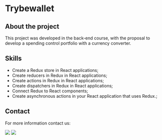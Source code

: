 <h1> Trybewallet </h1>

<h2> About the project </h2>

<div> 

This project was developed in the back-end course, with the proposal to develop a spending control portfolio with a currency converter.

</div> 

<h2> Skills </h2>

<ul>

<li>Create a Redux store in React applications;</li>
<li>Create reducers in Redux in React applications;</li>
<li>Create actions in Redux in React applications;</li>
<li>Create dispatchers in Redux in React applications;</li>
<li>Connect Redux to React components;</li>
<li>Create asynchronous actions in your React application that uses Redux.;</li>

</ul>

<h2>Contact </h2>

<p> For more information contact us: </p>

<div>
<a href="https://www.linkedin.com/in/thiago-hayashi-037732109/" target="_blank"><img src="https://img.shields.io/badge/-LinkedIn-%230077B5?style=for-the-badge&logo=linkedin&logoColor=white" target="_blank"></a>

<a href = "shundi_hayashi@hotmail.com">
<img src="https://img.shields.io/badge/Microsoft_Outlook-0078D4?style=for-the-badge&logo=microsoft-outlook&logoColor=white" target="_blank">
</a>
</div>
